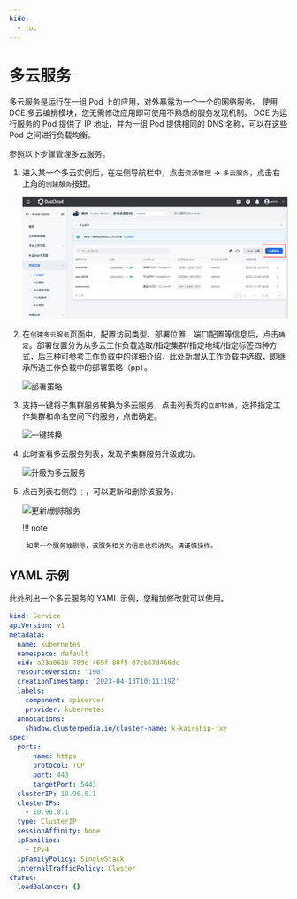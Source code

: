 ```yaml
---
hide:
  - toc
---
```


# 多云服务

多云服务是运行在一组 Pod 上的应用，对外暴露为一个一个的网络服务。
使用 DCE 多云编排模块，您无需修改应用即可使用不熟悉的服务发现机制。
DCE 为运行服务的 Pod 提供了 IP 地址，并为一组 Pod 提供相同的 DNS 名称，可以在这些 Pod 之间进行负载均衡。

参照以下步骤管理多云服务。

1. 进入某一个多云实例后，在左侧导航栏中，点击`资源管理` -> `多云服务`，点击右上角的`创建服务`按钮。

    ![创建多云服务](../images/service01.png)

2. 在`创建多云服务`页面中，配置访问类型、部署位置、端口配置等信息后，点击`确定`。部署位置分为从多云工作负载选取/指定集群/指定地域/指定标签四种方式，后三种可参考工作负载中的详细介绍，此处新增从工作负载中选取，即继承所选工作负载中的部署策略（pp）。

    ![部署策略](https://docs.daocloud.io/daocloud-docs-images/docs/kairship/images/service02.png)

3. 支持一键将子集群服务转换为多云服务，点击列表页的`立即转换`，选择指定工作集群和命名空间下的服务，点击确定。

    ![一键转换](https://docs.daocloud.io/daocloud-docs-images/docs/kairship/images/service03.png)

4. 此时查看多云服务列表，发现子集群服务升级成功。

    ![升级为多云服务](https://docs.daocloud.io/daocloud-docs-images/docs/kairship/images/service04.png)

5. 点击列表右侧的 `⋮`，可以更新和删除该服务。

    ![更新/删除服务](https://docs.daocloud.io/daocloud-docs-images/docs/kairship/images/service05.png)

    !!! note

        如果一个服务被删除，该服务相关的信息也将消失，请谨慎操作。

## YAML 示例

此处列出一个多云服务的 YAML 示例，您稍加修改就可以使用。

```yaml
kind: Service
apiVersion: v1
metadata:
  name: kubernetes
  namespace: default
  uid: a23a0616-789e-469f-88f5-07eb67d460dc
  resourceVersion: '190'
  creationTimestamp: '2023-04-13T10:11:19Z'
  labels:
    component: apiserver
    provider: kubernetes
  annotations:
    shadow.clusterpedia.io/cluster-name: k-kairship-jxy
spec:
  ports:
    - name: https
      protocol: TCP
      port: 443
      targetPort: 5443
  clusterIP: 10.96.0.1
  clusterIPs:
    - 10.96.0.1
  type: ClusterIP
  sessionAffinity: None
  ipFamilies:
    - IPv4
  ipFamilyPolicy: SingleStack
  internalTrafficPolicy: Cluster
status:
  loadBalancer: {}
```
